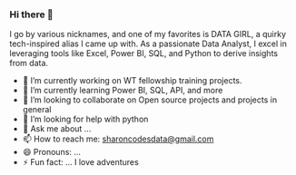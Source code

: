 ### Hi there 👋
 I go by various nicknames, and one of my favorites is DATA GIRL, a quirky tech-inspired alias I came up with. As a passionate Data Analyst, I excel in leveraging tools like Excel, Power BI, SQL, and Python to derive insights from data. 

 - 🔭 I’m currently working on WT fellowship training projects.
- 🌱 I’m currently learning Power BI, SQL, API, and more
- 👯 I’m looking to collaborate on Open source projects and projects in general
- 🤔 I’m looking for help with python 
- 💬 Ask me about ...
- 📫 How to reach me: sharoncodesdata@gmail.com
- 😄 Pronouns: ...
- ⚡ Fun fact: ... I love adventures
<!--
**data-girlCode/data-girlCode** is a ✨ _special_ ✨ repository because its `README.md` (this file) appears on your GitHub profile.

Here are some ideas to get you started:

- 🔭 I’m currently working on WT fellowship training projects.
- 🌱 I’m currently learning Power BI, SQL, API, and more
- 👯 I’m looking to collaborate on Open source projects and projects in general
- 🤔 I’m looking for help with python 
- 💬 Ask me about ...
- 📫 How to reach me: sharoncodesdata@gmail.com
- 😄 Pronouns: ...
- ⚡ Fun fact: ... I love adventures
-->
